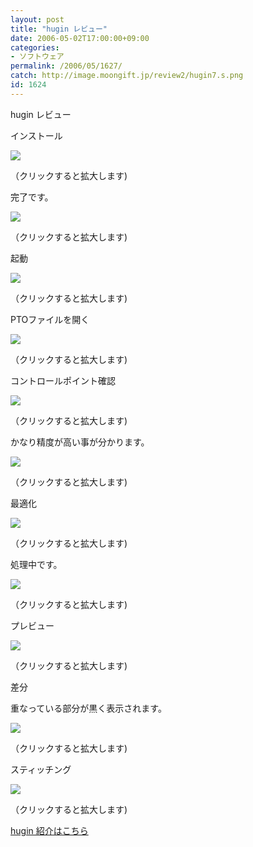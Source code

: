 ```yaml
---
layout: post
title: "hugin レビュー"
date: 2006-05-02T17:00:00+09:00
categories:
- ソフトウェア
permalink: /2006/05/1627/
catch: http://image.moongift.jp/review2/hugin7.s.png
id: 1624
---
```

hugin レビュー  
<!--more-->

インストール

  

[![](http://image.moongift.jp/review2/hugin1.s.png)](http://image.moongift.jp/review2/hugin1.png)  
  
（クリックすると拡大します)

  

完了です。

  

[![](http://image.moongift.jp/review2/hugin2.s.png)](http://image.moongift.jp/review2/hugin2.png)  
  
（クリックすると拡大します)

  

起動

  

[![](http://image.moongift.jp/review2/hugin3.s.png)](http://image.moongift.jp/review2/hugin3.png)  
  
（クリックすると拡大します)

  

PTOファイルを開く

  

[![](http://image.moongift.jp/review2/hugin5.s.png)](http://image.moongift.jp/review2/hugin5.png)  
  
（クリックすると拡大します)

  

コントロールポイント確認

  

  

[![](http://image.moongift.jp/review2/hugin6.s.png)](http://image.moongift.jp/review2/hugin6.png)  
  
（クリックすると拡大します)

  

かなり精度が高い事が分かります。

  

[![](http://image.moongift.jp/review2/hugin7.s.png)](http://image.moongift.jp/review2/hugin7.png)  
  
（クリックすると拡大します)

  

最適化

  

[![](http://image.moongift.jp/review2/hugin8.s.png)](http://image.moongift.jp/review2/hugin8.png)  
  
（クリックすると拡大します)

  

処理中です。

  

[![](http://image.moongift.jp/review2/hugin9.s.png)](http://image.moongift.jp/review2/hugin9.png)  
  
（クリックすると拡大します)

  

プレビュー

  

[![](http://image.moongift.jp/review2/hugin10.s.png)](http://image.moongift.jp/review2/hugin10.png)  
  
（クリックすると拡大します)

  

差分

  

重なっている部分が黒く表示されます。

  

[![](http://image.moongift.jp/review2/hugin11.s.png)](http://image.moongift.jp/review2/hugin11.png)  
  
（クリックすると拡大します)

  

スティッチング

  

[![](http://image.moongift.jp/review2/hugin12.s.png)](http://image.moongift.jp/review2/hugin12.png)  
  
（クリックすると拡大します)

  

[hugin 紹介はこちら](http://oss.moongift.jp/intro/i-1624.html)

